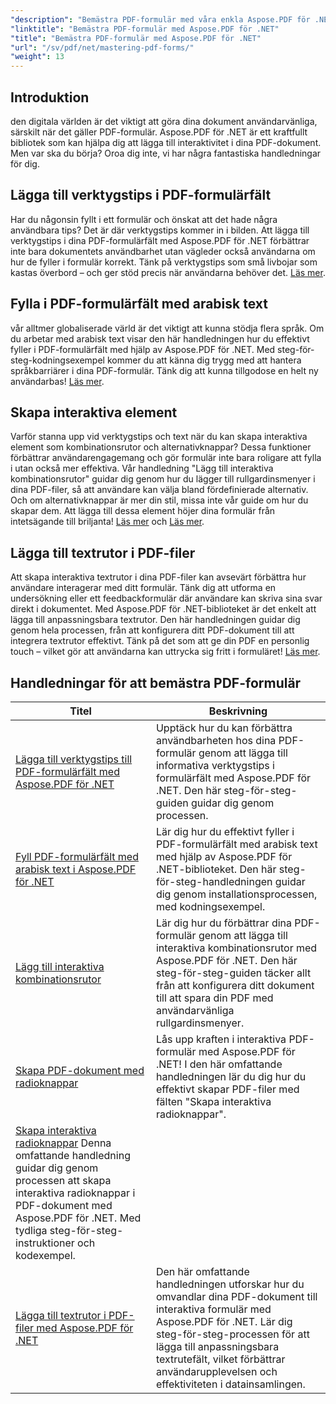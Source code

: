 ```yaml
---
"description": "Bemästra PDF-formulär med våra enkla Aspose.PDF för .NET-handledningar. Lär dig att lägga till verktygstips, fylla i fält och skapa interaktiva komponenter."
"linktitle": "Bemästra PDF-formulär med Aspose.PDF för .NET"
"title": "Bemästra PDF-formulär med Aspose.PDF för .NET"
"url": "/sv/pdf/net/mastering-pdf-forms/"
"weight": 13
---
```


## Introduktion

den digitala världen är det viktigt att göra dina dokument användarvänliga, särskilt när det gäller PDF-formulär. Aspose.PDF för .NET är ett kraftfullt bibliotek som kan hjälpa dig att lägga till interaktivitet i dina PDF-dokument. Men var ska du börja? Oroa dig inte, vi har några fantastiska handledningar för dig.

## Lägga till verktygstips i PDF-formulärfält

Har du någonsin fyllt i ett formulär och önskat att det hade några användbara tips? Det är där verktygstips kommer in i bilden. Att lägga till verktygstips i dina PDF-formulärfält med Aspose.PDF för .NET förbättrar inte bara dokumentets användbarhet utan vägleder också användarna om hur de fyller i formulär korrekt. Tänk på verktygstips som små livbojar som kastas överbord – och ger stöd precis när användarna behöver det. [Läs mer](./adding-tooltips-to-pdf-form-fields/).

## Fylla i PDF-formulärfält med arabisk text

vår alltmer globaliserade värld är det viktigt att kunna stödja flera språk. Om du arbetar med arabisk text visar den här handledningen hur du effektivt fyller i PDF-formulärfält med hjälp av Aspose.PDF för .NET. Med steg-för-steg-kodningsexempel kommer du att känna dig trygg med att hantera språkbarriärer i dina PDF-formulär. Tänk dig att kunna tillgodose en helt ny användarbas! [Läs mer](./fill-pdf-form-fields-with-arabic-text/).

## Skapa interaktiva element

Varför stanna upp vid verktygstips och text när du kan skapa interaktiva element som kombinationsrutor och alternativknappar? Dessa funktioner förbättrar användarengagemang och gör formulär inte bara roligare att fylla i utan också mer effektiva. Vår handledning "Lägg till interaktiva kombinationsrutor" guidar dig genom hur du lägger till rullgardinsmenyer i dina PDF-filer, så att användare kan välja bland fördefinierade alternativ. Och om alternativknappar är mer din stil, missa inte vår guide om hur du skapar dem. Att lägga till dessa element höjer dina formulär från intetsägande till briljanta! [Läs mer](./add-interactive-combo-boxes/) och [Läs mer](./create-interactive-radio-buttons/).


## Lägga till textrutor i PDF-filer

Att skapa interaktiva textrutor i dina PDF-filer kan avsevärt förbättra hur användare interagerar med ditt formulär. Tänk dig att utforma en undersökning eller ett feedbackformulär där användare kan skriva sina svar direkt i dokumentet. Med Aspose.PDF för .NET-biblioteket är det enkelt att lägga till anpassningsbara textrutor. Den här handledningen guidar dig genom hela processen, från att konfigurera ditt PDF-dokument till att integrera textrutor effektivt. Tänk på det som att ge din PDF en personlig touch – vilket gör att användarna kan uttrycka sig fritt i formuläret! [Läs mer](./adding-text-boxes/).

## Handledningar för att bemästra PDF-formulär
| Titel | Beskrivning |
| --- | --- | 
| [Lägga till verktygstips till PDF-formulärfält med Aspose.PDF för .NET](./adding-tooltips-to-pdf-form-fields/) | Upptäck hur du kan förbättra användbarheten hos dina PDF-formulär genom att lägga till informativa verktygstips i formulärfält med Aspose.PDF för .NET. Den här steg-för-steg-guiden guidar dig genom processen. |  
| [Fyll PDF-formulärfält med arabisk text i Aspose.PDF för .NET](./fill-pdf-form-fields-with-arabic-text/) | Lär dig hur du effektivt fyller i PDF-formulärfält med arabisk text med hjälp av Aspose.PDF för .NET-biblioteket. Den här steg-för-steg-handledningen guidar dig genom installationsprocessen, med kodningsexempel. |  
| [Lägg till interaktiva kombinationsrutor](./add-interactive-combo-boxes/) | Lär dig hur du förbättrar dina PDF-formulär genom att lägga till interaktiva kombinationsrutor med Aspose.PDF för .NET. Den här steg-för-steg-guiden täcker allt från att konfigurera ditt dokument till att spara din PDF med användarvänliga rullgardinsmenyer. |  
| [Skapa PDF-dokument med radioknappar](./creating-pdf-document-with-radio-buttons/) | Lås upp kraften i interaktiva PDF-formulär med Aspose.PDF för .NET! I den här omfattande handledningen lär du dig hur du effektivt skapar PDF-filer med fälten "Skapa interaktiva radioknappar". |  
| [Skapa interaktiva radioknappar](./create-interactive-radio-buttons/) Denna omfattande handledning guidar dig genom processen att skapa interaktiva radioknappar i PDF-dokument med Aspose.PDF för .NET. Med tydliga steg-för-steg-instruktioner och kodexempel. |  
| [Lägga till textrutor i PDF-filer med Aspose.PDF för .NET](./adding-text-boxes/) | Den här omfattande handledningen utforskar hur du omvandlar dina PDF-dokument till interaktiva formulär med Aspose.PDF för .NET. Lär dig steg-för-steg-processen för att lägga till anpassningsbara textrutefält, vilket förbättrar användarupplevelsen och effektiviteten i datainsamlingen. |